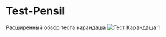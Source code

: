 # Test-Pensil
Расширенный обзор теста карандаша
![Тест Карандаша 1](https://user-images.githubusercontent.com/100410326/155848305-dc6d62af-abea-4b50-9f2c-862710025c19.png)

